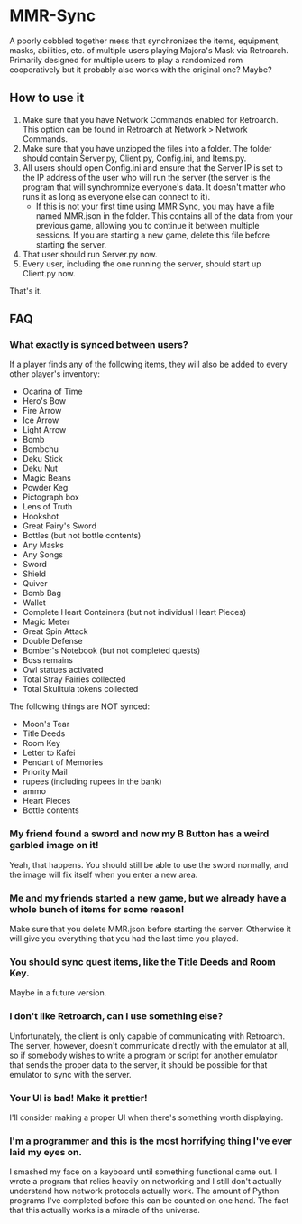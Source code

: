 # MMR-Sync
A poorly cobbled together mess that synchronizes the items, equipment, masks, abilities, etc. of multiple users playing Majora's Mask via Retroarch. Primarily designed for multiple users to play a randomized rom cooperatively but it probably also works with the original one? Maybe?

## How to use it
1. Make sure that you have Network Commands enabled for Retroarch. This option can be found in Retroarch at Network > Network Commands.
2. Make sure that you have unzipped the files into a folder. The folder should contain Server.py, Client.py, Config.ini, and Items.py.
3. All users should open Config.ini and ensure that the Server IP is set to the IP address of the user who will run the server (the server is the program that will synchromnize everyone's data. It doesn't matter who runs it as long as everyone else can connect to it).
   - If this is not your first time using MMR Sync, you may have a file named MMR.json in the folder. This contains all of the data from your previous game, allowing you to continue it between multiple sessions. If you are starting a new game, delete this file before starting the server.
4. That user should run Server.py now.
4. Every user, including the one running the server, should start up Client.py now.

That's it.

## FAQ
### What exactly is synced between users?
If a player finds any of the following items, they will also be added to every other player's inventory:
* Ocarina of Time
* Hero's Bow
* Fire Arrow
* Ice Arrow
* Light Arrow
* Bomb
* Bombchu
* Deku Stick
* Deku Nut
* Magic Beans
* Powder Keg
* Pictograph box
* Lens of Truth
* Hookshot
* Great Fairy's Sword
* Bottles (but not bottle contents)
* Any Masks
* Any Songs
* Sword
* Shield
* Quiver
* Bomb Bag
* Wallet
* Complete Heart Containers (but not individual Heart Pieces)
* Magic Meter
* Great Spin Attack
* Double Defense
* Bomber's Notebook (but not completed quests)
* Boss remains
* Owl statues activated
* Total Stray Fairies collected
* Total Skulltula tokens collected

The following things are NOT synced:
* Moon's Tear
* Title Deeds
* Room Key
* Letter to Kafei
* Pendant of Memories
* Priority Mail
* rupees (including rupees in the bank)
* ammo
* Heart Pieces
* Bottle contents

### My friend found a sword and now my B Button has a weird garbled image on it!
Yeah, that happens. You should still be able to use the sword normally, and the image will fix itself when you enter a new area.

### Me and my friends started a new game, but we already have a whole bunch of items for some reason!
Make sure that you delete MMR.json before starting the server. Otherwise it will give you everything that you had the last time you played.

### You should sync quest items, like the Title Deeds and Room Key.
Maybe in a future version.

### I don't like Retroarch, can I use something else?
Unfortunately, the client is only capable of communicating with Retroarch.<br />
The server, however, doesn't communicate directly with the emulator at all, so if somebody wishes to write a program or script for another emulator that sends the proper data to the server, it should be possible for that emulator to sync with the server.

### Your UI is bad! Make it prettier!
I'll consider making a proper UI when there's something worth displaying.

### I'm a programmer and this is the most horrifying thing I've ever laid my eyes on.
I smashed my face on a keyboard until something functional came out. I wrote a program that relies heavily on networking and I still don't actually understand how network protocols actually work. The amount of Python programs I've completed before this can be counted on one hand. The fact that this actually works is a miracle of the universe.
